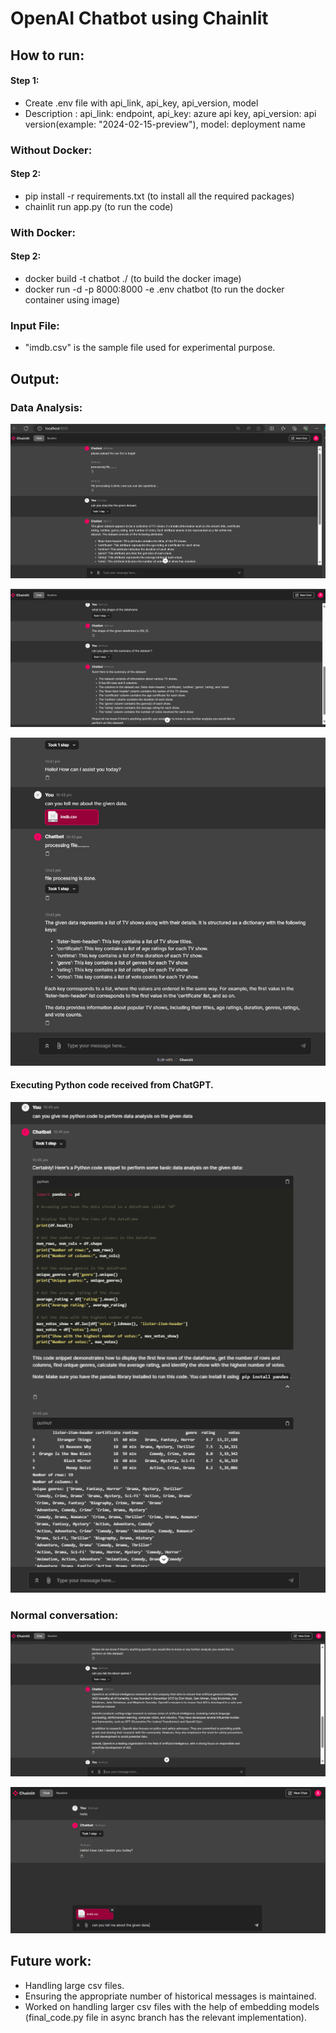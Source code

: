 # OpenAI Chatbot using Chainlit

## How to run:

#### Step 1: 
* Create .env file with api_link, api_key, api_version, model
* Description : api_link: endpoint, api_key: azure api key, api_version: api version(example: "2024-02-15-preview"), model: deployment name
### Without Docker:
#### Step 2: 
* pip install -r requirements.txt (to install all the required packages)
* chainlit run app.py (to run the code)

### With Docker:
#### Step 2:
* docker build -t chatbot ./  (to build the docker image)
* docker run -d -p 8000:8000 -e .env chatbot (to run the docker container using image)

### Input File:
* "imdb.csv" is the sample file used for experimental purpose.

## Output:
### Data Analysis:
![alt text](image.png)

![alt text](image-1.png)

![alt text](image-4.png)

#### Executing Python code received from ChatGPT.
![alt text](image-5.png)


### Normal conversation:
![alt text](image-2.png)

![alt text](image-3.png)

## Future work:
* Handling large csv files.
* Ensuring the appropriate number of historical messages is maintained.
* Worked on handling larger csv files with the help of embedding models (final_code.py file in async branch has the relevant implementation).

